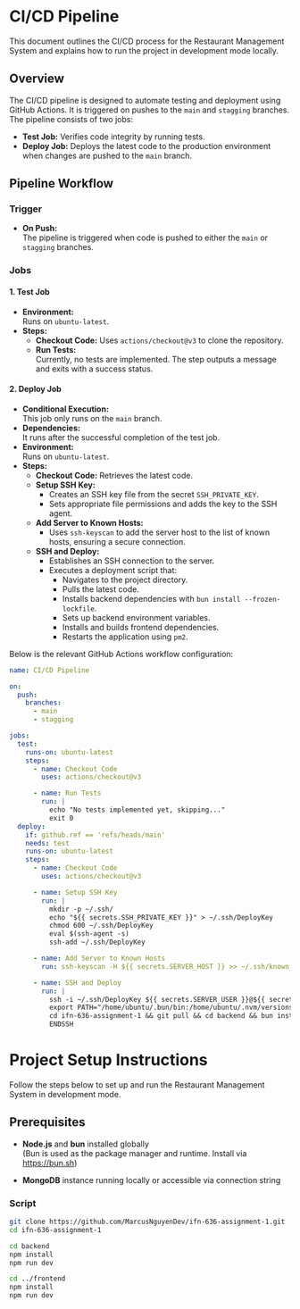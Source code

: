 # CI/CD Pipeline

This document outlines the CI/CD process for the Restaurant Management System and explains how to run the project in development mode locally.

## Overview

The CI/CD pipeline is designed to automate testing and deployment using GitHub Actions. It is triggered on pushes to the `main` and `stagging` branches. The pipeline consists of two jobs:

- **Test Job:** Verifies code integrity by running tests.
- **Deploy Job:** Deploys the latest code to the production environment when changes are pushed to the `main` branch.

## Pipeline Workflow

### Trigger
- **On Push:**  
  The pipeline is triggered when code is pushed to either the `main` or `stagging` branches.

### Jobs

#### 1. Test Job
- **Environment:**  
  Runs on `ubuntu-latest`.
- **Steps:**
  - **Checkout Code:** Uses `actions/checkout@v3` to clone the repository.
  - **Run Tests:**  
    Currently, no tests are implemented. The step outputs a message and exits with a success status.

#### 2. Deploy Job
- **Conditional Execution:**  
  This job only runs on the `main` branch.
- **Dependencies:**  
  It runs after the successful completion of the test job.
- **Environment:**  
  Runs on `ubuntu-latest`.
- **Steps:**
  - **Checkout Code:** Retrieves the latest code.
  - **Setup SSH Key:**
    - Creates an SSH key file from the secret `SSH_PRIVATE_KEY`.
    - Sets appropriate file permissions and adds the key to the SSH agent.
  - **Add Server to Known Hosts:**
    - Uses `ssh-keyscan` to add the server host to the list of known hosts, ensuring a secure connection.
  - **SSH and Deploy:**
    - Establishes an SSH connection to the server.
    - Executes a deployment script that:
      - Navigates to the project directory.
      - Pulls the latest code.
      - Installs backend dependencies with `bun install --frozen-lockfile`.
      - Sets up backend environment variables.
      - Installs and builds frontend dependencies.
      - Restarts the application using `pm2`.

Below is the relevant GitHub Actions workflow configuration:

```yaml
name: CI/CD Pipeline

on:
  push:
    branches:
      - main
      - stagging

jobs:
  test:
    runs-on: ubuntu-latest
    steps:
      - name: Checkout Code
        uses: actions/checkout@v3

      - name: Run Tests
        run: |
          echo "No tests implemented yet, skipping..."
          exit 0
  deploy:
    if: github.ref == 'refs/heads/main'
    needs: test
    runs-on: ubuntu-latest
    steps:
      - name: Checkout Code
        uses: actions/checkout@v3

      - name: Setup SSH Key
        run: |
          mkdir -p ~/.ssh/
          echo "${{ secrets.SSH_PRIVATE_KEY }}" > ~/.ssh/DeployKey
          chmod 600 ~/.ssh/DeployKey
          eval $(ssh-agent -s)
          ssh-add ~/.ssh/DeployKey

      - name: Add Server to Known Hosts
        run: ssh-keyscan -H ${{ secrets.SERVER_HOST }} >> ~/.ssh/known_hosts

      - name: SSH and Deploy
        run: |
          ssh -i ~/.ssh/DeployKey ${{ secrets.SERVER_USER }}@${{ secrets.SERVER_HOST }} << 'ENDSSH'
          export PATH="/home/ubuntu/.bun/bin:/home/ubuntu/.nvm/versions/node/v22.14.0/bin:$PATH"
          cd ifn-636-assignment-1 && git pull && cd backend && bun install --frozen-lockfile && echo "${{ secrets.BE_ENV }}" > .env && cd ../frontend && bun install --frozen-lockfile && bun run build && echo "${{ secrets.FE_ENV }}" > .env && pm2 restart all
          ENDSSH
```

# Project Setup Instructions

Follow the steps below to set up and run the Restaurant Management System in development mode.

## Prerequisites

- **Node.js** and **bun** installed globally  
  (Bun is used as the package manager and runtime. Install via https://bun.sh)

- **MongoDB** instance running locally or accessible via connection string

### Script
```bash
git clone https://github.com/MarcusNguyenDev/ifn-636-assignment-1.git
cd ifn-636-assignment-1

cd backend
npm install
npm run dev

cd ../frontend
npm install
npm run dev
```